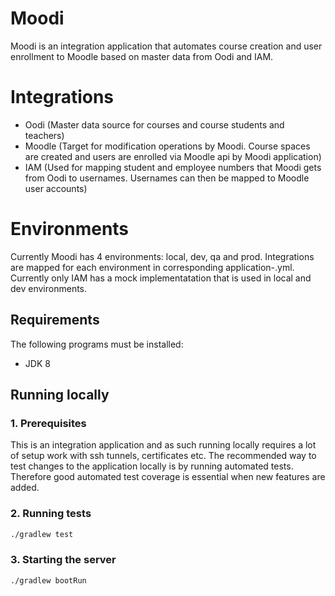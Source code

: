 Moodi
================

Moodi is an integration application that automates course creation and user enrollment to Moodle based on master data from Oodi and IAM.

Integrations
================

- Oodi (Master data source for courses and course students and teachers)
- Moodle (Target for modification operations by Moodi. Course spaces are created and users are enrolled via Moodle api by Moodi application)
- IAM (Used for mapping student and employee numbers that Moodi gets from Oodi to usernames. Usernames can then be mapped to Moodle user accounts)

Environments
================

Currently Moodi has 4 environments: local, dev, qa and prod. Integrations are mapped for each environment in corresponding application-<env>.yml. 
Currently only IAM has a mock implementatation that is used in local and dev environments.

Requirements
---------------

The following programs must be installed:
- JDK 8

Running locally
---------------
### 1. Prerequisites

This is an integration application and as such running locally requires a lot of setup work with ssh tunnels, certificates etc. The 
recommended way to test changes to the application locally is by running automated tests. Therefore good automated test coverage is essential
when new features are added.

### 2. Running tests
```sh
./gradlew test
```

### 3. Starting the server
```sh
./gradlew bootRun
```
